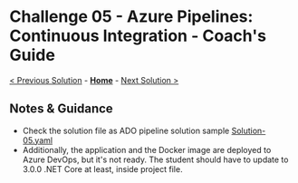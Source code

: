 # Challenge 05 - Azure Pipelines: Continuous Integration - Coach's Guide 

[< Previous Solution](./Solution-04.md) - **[Home](./README.md)** - [Next Solution >](./Solution-06.md)

## Notes & Guidance

- Check the solution file as ADO pipeline solution sample [Solution-05.yaml](./Solutions/Solution-05.yaml)
- Additionally, the application and the Docker image are deployed to Azure DevOps, but it's not ready. The student should have to update to 3.0.0 .NET Core at least, inside project file. 
